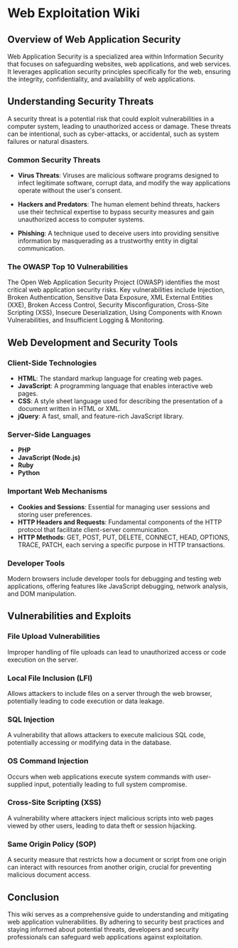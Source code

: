 # Web Exploitation Wiki

## Overview of Web Application Security
Web Application Security is a specialized area within Information Security that focuses on safeguarding websites, web applications, and web services. It leverages application security principles specifically for the web, ensuring the integrity, confidentiality, and availability of web applications.

## Understanding Security Threats
A security threat is a potential risk that could exploit vulnerabilities in a computer system, leading to unauthorized access or damage. These threats can be intentional, such as cyber-attacks, or accidental, such as system failures or natural disasters.

### Common Security Threats

- **Virus Threats**: Viruses are malicious software programs designed to infect legitimate software, corrupt data, and modify the way applications operate without the user's consent.

- **Hackers and Predators**: The human element behind threats, hackers use their technical expertise to bypass security measures and gain unauthorized access to computer systems.

- **Phishing**: A technique used to deceive users into providing sensitive information by masquerading as a trustworthy entity in digital communication.

### The OWASP Top 10 Vulnerabilities
The Open Web Application Security Project (OWASP) identifies the most critical web application security risks. Key vulnerabilities include Injection, Broken Authentication, Sensitive Data Exposure, XML External Entities (XXE), Broken Access Control, Security Misconfiguration, Cross-Site Scripting (XSS), Insecure Deserialization, Using Components with Known Vulnerabilities, and Insufficient Logging & Monitoring.

## Web Development and Security Tools

### Client-Side Technologies
- **HTML**: The standard markup language for creating web pages.
- **JavaScript**: A programming language that enables interactive web pages.
- **CSS**: A style sheet language used for describing the presentation of a document written in HTML or XML.
- **jQuery**: A fast, small, and feature-rich JavaScript library.

### Server-Side Languages
- **PHP**
- **JavaScript (Node.js)**
- **Ruby**
- **Python**

### Important Web Mechanisms
- **Cookies and Sessions**: Essential for managing user sessions and storing user preferences.
- **HTTP Headers and Requests**: Fundamental components of the HTTP protocol that facilitate client-server communication.
- **HTTP Methods**: GET, POST, PUT, DELETE, CONNECT, HEAD, OPTIONS, TRACE, PATCH, each serving a specific purpose in HTTP transactions.

### Developer Tools
Modern browsers include developer tools for debugging and testing web applications, offering features like JavaScript debugging, network analysis, and DOM manipulation.

## Vulnerabilities and Exploits

### File Upload Vulnerabilities
Improper handling of file uploads can lead to unauthorized access or code execution on the server.

### Local File Inclusion (LFI)
Allows attackers to include files on a server through the web browser, potentially leading to code execution or data leakage.

### SQL Injection
A vulnerability that allows attackers to execute malicious SQL code, potentially accessing or modifying data in the database.

### OS Command Injection
Occurs when web applications execute system commands with user-supplied input, potentially leading to full system compromise.

### Cross-Site Scripting (XSS)
A vulnerability where attackers inject malicious scripts into web pages viewed by other users, leading to data theft or session hijacking.

### Same Origin Policy (SOP)
A security measure that restricts how a document or script from one origin can interact with resources from another origin, crucial for preventing malicious document access.

## Conclusion
This wiki serves as a comprehensive guide to understanding and mitigating web application vulnerabilities. By adhering to security best practices and staying informed about potential threats, developers and security professionals can safeguard web applications against exploitation.
